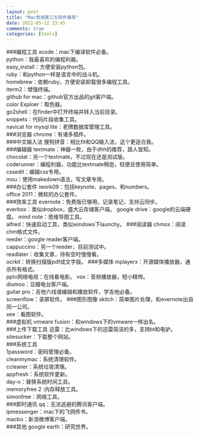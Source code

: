 ```yaml
---
layout: post
title: "Mac常用第三方软件推荐"
date: 2012-05-12 23:45
comments: true
categories: [tools]
---
```


###编程工具
xcode：mac下编译软件必备。  
python：我最喜欢的编程利器。  
easy_install：方便安装python包。   
ruby：和python一样是语言中的战斗机。    
homebrew：依赖ruby，方便安装卸载很多编程工具。    
iterm2：增强终端。  
github for mac：github官方出品的git客户端。    
color Exploer：取色器。   
go2shell：在finder中打开终端并转入当前目录。    
snippets：代码片段收集工具。  
navicat for mysql lite：老牌数据库管理工具。  
###浏览器
chrome：有诸多插件。  
###中文输入法
搜狗拼音：相比fit和QQ输入法，这个更适合我。  
###编辑器
textmate：神器一枚，由于dhh的推荐，路人皆知。    
chocolat：另一个textmate，不过现在还是测试版。  
coderunner：编程利器，功能比textmate稍逊，轻便且使用简单。  
cssedit：编辑css专用。  
mou：使用makedown语法，写文章专用。  
###办公套件
iwork09：包括keynote、pages、和numbers。      
office 2011：微软的办公套件。      
###效率工具
evernote：免费版已够用，记录笔记，支持云同步。  
everbox：类似dropbox，盛大云存储客户端。 
google drive：google的云端硬盘。 
mind note：思维导图工具。  
alfred：快速启动工具，类似windows下launchy。
###阅读器
chmox：阅读chm格式文件。  
reeder：google reader客户端。      
cappuccino：另一个reeder，目前测试中。  
readlater：收集文章，待有空时慢慢看。   
ocrkit：转换扫描版pdf成文字版。
###多媒体
mplayerx：开源媒体播放器，通杀所有格式。  
pptv网络电视：在线看电影。
vox：音频播放器，短小精悍。  
diumoo：豆瓣电台客户端。  
guitar pro：吉他六线谱编辑和播放软件，学吉他必备。      
screenflow：录屏软件。
###图形图像
skitch：简单图片处理，和evernote出自同一公司。    
xee：看图软件。  
###虚拟机
vmware fusion：和windows下的vmware一样出名。    
###上传下载工具
迅雷：比windows下的迅雷简洁的多，支持bt和电驴。    
sitesucker：下载整个网站。  
###系统工具  
1password：密码管理必备。    
cleanmymac：系统清理软件。   
ccleaner：系统垃圾清理。  
appfresh：系统软件更新。  
day-o：替换系统时间工具。   
memoryfree 2 :内存释放工具。  
simonfree：网络工具。  
###即时通讯
qq：无法逃避的腾讯客户端。  
ipmessenger：mac下的飞鸽传书。  
macbo：新浪微博客户端。  
###其他
google earth：研究世界。
